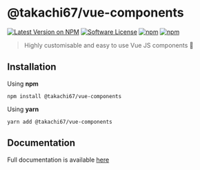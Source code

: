 # @takachi67/vue-components

[![Latest Version on NPM](https://img.shields.io/npm/v/@takachi67/vue-components.svg)](https://npmjs.com/package/@takachi67/vue-components)
[![Software License](https://img.shields.io/badge/license-MIT-brightgreen.svg)](LICENSE.md)
[![npm](https://img.shields.io/npm/dt/@takachi67/vue-components.svg)](https://www.npmjs.com/package/@takachi67/vue-components)
[![npm](https://img.shields.io/npm/dw/@takachi67/vue-components.svg)](https://www.npmjs.com/package/@takachi67/vue-components)

> Highly customisable and easy to use Vue JS components 💛

## Installation

Using **npm**
```
npm install @takachi67/vue-components
```

Using **yarn**
```
yarn add @takachi67/vue-components
```

## Documentation

Full documentation is available [here](https://takachi67.github.io/vue-components)
